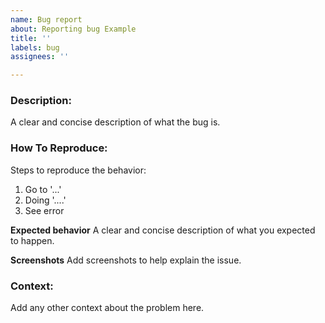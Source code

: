 ```yaml
---
name: Bug report
about: Reporting bug Example
title: ''
labels: bug
assignees: ''

---
```


### Description:
A clear and concise description of what the bug is.

### How To Reproduce:
Steps to reproduce the behavior:
1. Go to '...'
2. Doing '....'
3. See error

**Expected behavior**
A clear and concise description of what you expected to happen.

**Screenshots**
Add screenshots to help explain the issue.

### Context:
Add any other context about the problem here.
